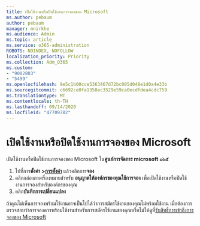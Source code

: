 ```yaml
---
title: เปิดใช้งานหรือปิดใช้งานการจองของ Microsoft
ms.author: pebaum
author: pebaum
manager: mnirkhe
ms.audience: Admin
ms.topic: article
ms.service: o365-administration
ROBOTS: NOINDEX, NOFOLLOW
localization_priority: Priority
ms.collection: Adm_O365
ms.custom:
- "9002883"
- "5499"
ms.openlocfilehash: 9e5c1b00cce5363467d72bc005d048e1d0a4e33b
ms.sourcegitcommit: c6692ce0fa1358ec3529e59ca0ecdfdea4cdc759
ms.translationtype: MT
ms.contentlocale: th-TH
ms.lasthandoff: 09/14/2020
ms.locfileid: "47709782"
---
```

# <a name="enable-or-disable-microsoft-bookings"></a>เปิดใช้งานหรือปิดใช้งานการจองของ Microsoft

เปิดใช้งานหรือปิดใช้งานการจองของ Microsoft ใน**ศูนย์การจัดการ microsoft ๓๖๕**

1. ไปที่การ**ตั้งค่า >[การตั้งค่า](https://admin.microsoft.com/Adminportal/Home?source=applauncher#/Settings/Services)** แล้วคลิกการ**จอง**
2. คลิกกล่องกาเครื่องหมายสำหรับ **อนุญาตให้องค์กรของคุณใช้การจอง** เพื่อเปิดใช้งานหรือปิดใช้งานการจองสำหรับองค์กรของคุณ
3. คลิก**บันทึกการเปลี่ยนแปลง**

ถ้าคุณไม่เห็นการจองพร้อมใช้งานอาจเป็นไปได้ว่าการสมัครใช้งานของคุณไม่พร้อมใช้งาน เมื่อต้องการตรวจสอบว่าการจองควรพร้อมใช้งานสำหรับการสมัครใช้งานของคุณหรือไม่ให้ดูที่[รับสิทธิ์การเข้าถึงการจองของ Microsoft](https://support.microsoft.com/en-us/office/get-access-to-microsoft-bookings-5382dc07-aaa5-45c9-8767-502333b214ce)
